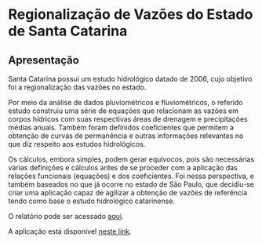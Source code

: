 # Regionalização de Vazões do Estado de Santa Catarina

## Apresentação
Santa Catarina possui um estudo hidrológico datado de 2006, cujo objetivo foi a regionalização das vazões no estado.

Por meio da análise de dados pluviométricos e fluviométricos, o referido estudo construiu uma série de equações que relacionam as vazões em corpos hídricos com suas respectivas áreas de drenagem e precipitações médias anuais. Também foram definidos coeficientes que permitem a obtenção de curvas de permanência e outras informações relevantes no que diz respeito aos estudos hidrológicos.

Os cálculos, embora simples, podem gerar equívocos, pois são necessárias várias definições e cálculos antes de se proceder com a aplicação das relações funcionais (equações) e dos coeficientes. Foi nessa perspectiva, e também baseados no que já ocorre no estado de São Paulo, que decidiu-se criar uma aplicação capaz de agilizar a obtenção de vazões de referência tendo como base o estudo hidrológico catarinense.

O relatório pode ser acessado [aqui](https://www.aguas.sc.gov.br/jsmallfib_top/DHRI/Legislacao/estudo_de_regionalizacao_hidrologica.pdf).

A aplicação está disponível [neste link](https://rech.shinyapps.io/regionalizacao-sc/).

